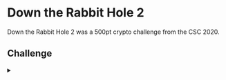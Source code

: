 <H1>Down the Rabbit Hole 2</H1>
<p></p>
Down the Rabbit Hole 2 was a 500pt crypto challenge from the CSC 2020.
<p></p>
<H2>Challenge</H2>
<details>
    <summary></summary>
<p></p>
Files in files in files in files in files in files in files
<p></p>
The flag is not in standard format and will need to be wrapped in FLAG{XXX} for submission.
<p></p>
Challenge File: <a href="https://drive.google.com/file/d/1AO28yqsyQwiqR7PIfSxLf67xnk5hiRXo/view?usp=sharing" rel="nofollow">Google Drive</a>
<p></p>
<details>
    <summary>Walkthrough</summary>
<p></p>

</details>
</details>